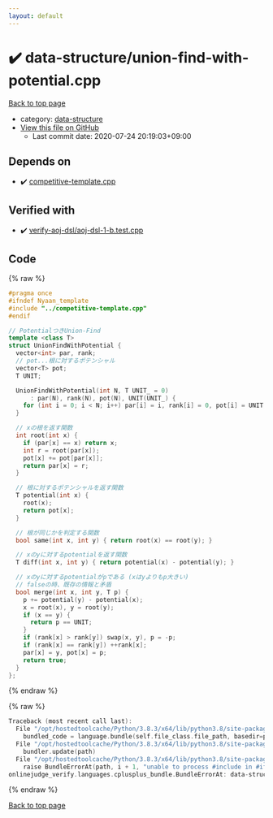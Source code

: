 ```yaml
---
layout: default
---
```


<!-- mathjax config similar to math.stackexchange -->
<script type="text/javascript" async
  src="https://cdnjs.cloudflare.com/ajax/libs/mathjax/2.7.5/MathJax.js?config=TeX-MML-AM_CHTML">
</script>
<script type="text/x-mathjax-config">
  MathJax.Hub.Config({
    TeX: { equationNumbers: { autoNumber: "AMS" }},
    tex2jax: {
      inlineMath: [ ['$','$'] ],
      processEscapes: true
    },
    "HTML-CSS": { matchFontHeight: false },
    displayAlign: "left",
    displayIndent: "2em"
  });
</script>

<script type="text/javascript" src="https://cdnjs.cloudflare.com/ajax/libs/jquery/3.4.1/jquery.min.js"></script>
<script src="https://cdn.jsdelivr.net/npm/jquery-balloon-js@1.1.2/jquery.balloon.min.js" integrity="sha256-ZEYs9VrgAeNuPvs15E39OsyOJaIkXEEt10fzxJ20+2I=" crossorigin="anonymous"></script>
<script type="text/javascript" src="../../assets/js/copy-button.js"></script>
<link rel="stylesheet" href="../../assets/css/copy-button.css" />


# :heavy_check_mark: data-structure/union-find-with-potential.cpp

<a href="../../index.html">Back to top page</a>

* category: <a href="../../index.html#36397fe12f935090ad150c6ce0c258d4">data-structure</a>
* <a href="{{ site.github.repository_url }}/blob/master/data-structure/union-find-with-potential.cpp">View this file on GitHub</a>
    - Last commit date: 2020-07-24 20:19:03+09:00




## Depends on

* :heavy_check_mark: <a href="../competitive-template.cpp.html">competitive-template.cpp</a>


## Verified with

* :heavy_check_mark: <a href="../../verify/verify-aoj-dsl/aoj-dsl-1-b.test.cpp.html">verify-aoj-dsl/aoj-dsl-1-b.test.cpp</a>


## Code

<a id="unbundled"></a>
{% raw %}
```cpp
#pragma once
#ifndef Nyaan_template
#include "../competitive-template.cpp"
#endif

// PotentialつきUnion-Find
template <class T>
struct UnionFindWithPotential {
  vector<int> par, rank;
  // pot...根に対するポテンシャル
  vector<T> pot;
  T UNIT;

  UnionFindWithPotential(int N, T UNIT_ = 0)
      : par(N), rank(N), pot(N), UNIT(UNIT_) {
    for (int i = 0; i < N; i++) par[i] = i, rank[i] = 0, pot[i] = UNIT;
  }

  // xの根を返す関数
  int root(int x) {
    if (par[x] == x) return x;
    int r = root(par[x]);
    pot[x] += pot[par[x]];
    return par[x] = r;
  }

  // 根に対するポテンシャルを返す関数
  T potential(int x) {
    root(x);
    return pot[x];
  }

  // 根が同じかを判定する関数
  bool same(int x, int y) { return root(x) == root(y); }

  // xのyに対するpotentialを返す関数
  T diff(int x, int y) { return potential(x) - potential(y); }

  // xのyに対するpotentialがpである (xはyよりもp大きい)
  // falseの時、既存の情報と矛盾
  bool merge(int x, int y, T p) {
    p += potential(y) - potential(x);
    x = root(x), y = root(y);
    if (x == y) {
      return p == UNIT;
    }
    if (rank[x] > rank[y]) swap(x, y), p = -p;
    if (rank[x] == rank[y]) ++rank[x];
    par[x] = y, pot[x] = p;
    return true;
  }
};
```
{% endraw %}

<a id="bundled"></a>
{% raw %}
```cpp
Traceback (most recent call last):
  File "/opt/hostedtoolcache/Python/3.8.3/x64/lib/python3.8/site-packages/onlinejudge_verify/docs.py", line 349, in write_contents
    bundled_code = language.bundle(self.file_class.file_path, basedir=pathlib.Path.cwd())
  File "/opt/hostedtoolcache/Python/3.8.3/x64/lib/python3.8/site-packages/onlinejudge_verify/languages/cplusplus.py", line 185, in bundle
    bundler.update(path)
  File "/opt/hostedtoolcache/Python/3.8.3/x64/lib/python3.8/site-packages/onlinejudge_verify/languages/cplusplus_bundle.py", line 306, in update
    raise BundleErrorAt(path, i + 1, "unable to process #include in #if / #ifdef / #ifndef other than include guards")
onlinejudge_verify.languages.cplusplus_bundle.BundleErrorAt: data-structure/union-find-with-potential.cpp: line 3: unable to process #include in #if / #ifdef / #ifndef other than include guards

```
{% endraw %}

<a href="../../index.html">Back to top page</a>

